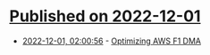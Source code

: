 # [Published on 2022-12-01](index.md)

* [2022-12-01, 02:00:56](https://lobste.rs/s/roxdoe/optimizing_aws_f1_dma) - [Optimizing AWS F1 DMA](https://hackmd.io/RBnMLnVUR3O9_TkqCvHfRg)
